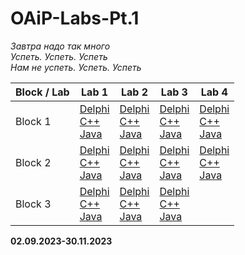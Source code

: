 # OAiP-Labs-Pt.1
*Завтра надо так много </br>Успеть. Успеть. Успеть </br>Нам не успеть. Успеть. Успеть*

|Block / Lab|Lab 1|Lab 2|Lab 3|Lab 4|
|----------------------|----------------------|----------------------|----------------------|----------------------|
|Block 1| [Delphi](BLOCK1/LAB1_1/LAB1_1.dpr) </br> [C++](BLOCK1/LAB1_1/lab%201%201.cpp) </br> [Java](BLOCK1/LAB1_1/lab11.java) | [Delphi](BLOCK1/LAB1_2/LAB1_2.dpr) </br> [C++](BLOCK1/LAB1_2/lab%201%202.cpp) </br> [Java](BLOCK1/LAB1_2/lab12.java) | [Delphi](BLOCK1/LAB1_3/LAB1_3.dpr) </br> [C++](BLOCK1/LAB1_3/lab%201%203.cpp) </br> [Java](BLOCK1/LAB1_3/lab13.java) | [Delphi](BLOCK1/LAB1_4/LAB1_4.dpr) </br> [C++](BLOCK1/LAB1_4/lab%201%204.cpp) </br> [Java](BLOCK1/LAB1_4/lab14.java) |
|Block 2| [Delphi](BLOCK2/LAB2_1/LAB2_1.dpr) </br> [C++](BLOCK2/LAB2_1/lab%202%201.cpp) </br> [Java](BLOCK2/LAB2_1/lab21.java) | [Delphi](BLOCK2/LAB2_2/LAB2_2.dpr) </br> [C++](BLOCK2/LAB2_2/lab%202%202.cpp) </br> [Java](BLOCK2/LAB2_2/lab22.java) | [Delphi](BLOCK2/LAB2_3/LAB2_3.dpr) </br> [C++](BLOCK2/LAB2_3/lab%202%203.cpp) </br> [Java](BLOCK2/LAB2_3/lab23.java) | [Delphi](BLOCK2/LAB2_4/LAB2_4.dpr) </br> [C++](BLOCK2/LAB2_4/lab%202%204.cpp) </br> [Java](BLOCK2/LAB2_4/lab24.java) |
|Block 3| [Delphi](BLOCK3/LAB3_1/LAB3_1.dpr) </br> [C++](BLOCK3/LAB3_1/lab%203%201.cpp) </br> [Java](BLOCK3/LAB3_1/lab31.java) | [Delphi](BLOCK3/LAB3_2/LAB3_2.dpr) </br> [C++](BLOCK3/LAB3_2/lab%203%202.cpp) </br> [Java](BLOCK3/LAB3_2/lab32.java) | [Delphi](BLOCK3/LAB3_3/LAB3_3.dpr) </br> [C++](BLOCK3/LAB3_3/lab%203%203.cpp) </br> [Java](BLOCK3/LAB3_3/lab33.java)

**02.09.2023-30.11.2023**
